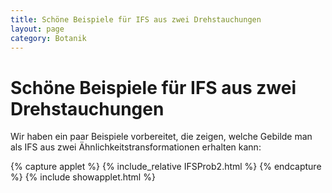 ```yaml
---
title: Schöne Beispiele für IFS aus zwei Drehstauchungen  
layout: page
category: Botanik
---
```

<div class="content"><h1><a name="Sch_195_182ne_Beispiele_f_195_188r_IFS_aus_zwei_Drehstauchungen"></a> Schöne Beispiele für IFS aus zwei Drehstauchungen  </h1>
<p></p>
Wir haben ein paar Beispiele vorbereitet, die zeigen, welche Gebilde man als IFS aus zwei Ähnlichkeitstransformationen erhalten kann:
<p></p>
{% capture applet %} {% include_relative IFSProb2.html %} {% endcapture %}
{% include showapplet.html %}
  